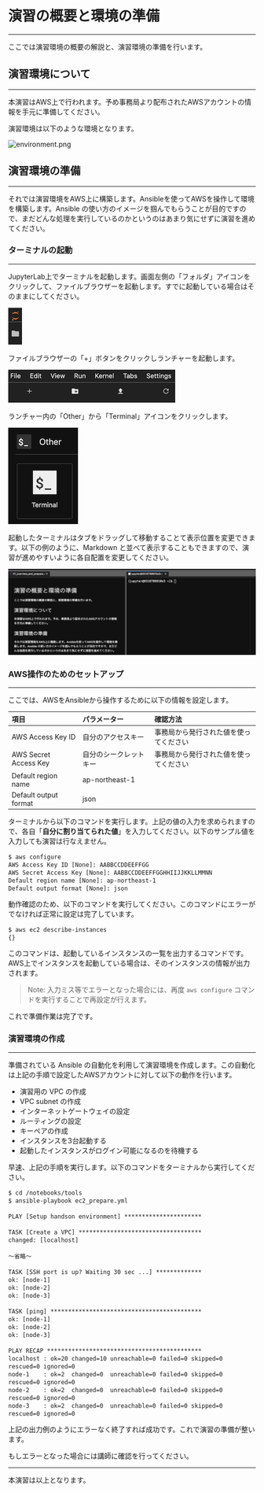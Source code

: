 # 演習の概要と環境の準備
---
ここでは演習環境の概要の解説と、演習環境の準備を行います。

## 演習環境について
---
本演習はAWS上で行われます。予め事務局より配布されたAWSアカウントの情報を手元に準備してください。

演習環境は以下のような環境となります。

![environment.png](./assets/01/environment.png)


## 演習環境の準備
---
それでは演習環境をAWS上に構築します。Ansibleを使ってAWSを操作して環境を構築します。Ansible の使い方のイメージを掴んでもらうことが目的ですので、まだどんな処理を実行しているのかというのはあまり気にせずに演習を進めてください。

### ターミナルの起動
---
JupyterLab上でターミナルを起動します。画面左側の「フォルダ」アイコンをクリックして、ファイルブラウザーを起動します。すでに起動している場合はそのままにしてください。

![open_file_browser](./assets/01/open_file_browser.png)

ファイルブラウザーの「+」ボタンをクリックしランチャーを起動します。

![add_launcher](./assets/01/add_launcher.png)

ランチャー内の「Other」から「Terminal」アイコンをクリックします。

![open_terminal](./assets/01/open_terminal.png)

起動したターミナルはタブをドラッグして移動することて表示位置を変更できます。以下の例のように、Markdown と並べて表示することもできますので、演習が進めやすいように各自配置を変更してください。

![vertical_split_terminal](./assets/01/vertical_split_terminal.png)

### AWS操作のためのセットアップ
---
ここでは、AWSをAnsibleから操作するために以下の情報を設定します。

| 項目                  | パラメーター         | 確認方法 |
|:---------------------|:-------------------|:-------|
|AWS Access Key ID     |自分のアクセスキー    |事務局から発行された値を使ってください |
|AWS Secret Access Key |自分のシークレットキー |事務局から発行された値を使ってください |
|Default region name   |ap-northeast-1     | |
|Default output format |json               | |

ターミナルから以下のコマンドを実行します。上記の値の入力を求められますので、各自「**自分に割り当てられた値**」を入力してください。以下のサンプル値を入力しても演習は行なえません。

```
$ aws configure
AWS Access Key ID [None]: AABBCCDDEEFFGG
AWS Secret Access Key [None]: AABBCCDDEEFFGGHHIIJJKKLLMMNN
Default region name [None]: ap-northeast-1
Default output format [None]: json
```

動作確認のため、以下のコマンドを実行してください。このコマンドにエラーがでなければ正常に設定は完了しています。

```
$ aws ec2 describe-instances
{}
```

このコマンドは、起動しているインスタンスの一覧を出力するコマンドです。AWS上でインスタンスを起動している場合は、そのインスタンスの情報が出力されます。

> Note: 入力ミス等でエラーとなった場合には、再度 `aws configure` コマンドを実行することで再設定が行えます。

これで準備作業は完了です。

### 演習環境の作成
---
準備されている Ansible の自動化を利用して演習環境を作成します。この自動化は上記の手順で設定したAWSアカウントに対して以下の動作を行います。

- 演習用の VPC の作成
- VPC subnet の作成
- インターネットゲートウェイの設定
- ルーティングの設定
- キーペアの作成
- インスタンスを3台起動する
- 起動したインスタンスがログイン可能になるのを待機する

早速、上記の手順を実行します。以下のコマンドをターミナルから実行してください。

```
$ cd /notebooks/tools
$ ansible-playbook ec2_prepare.yml

PLAY [Setup handson environment] **********************

TASK [Create a VPC] ***********************************
changed: [localhost]

〜省略〜

TASK [SSH port is up? Waiting 30 sec ...] *************
ok: [node-1]
ok: [node-2]
ok: [node-3]

TASK [ping] *******************************************
ok: [node-1]
ok: [node-2]
ok: [node-3]

PLAY RECAP ********************************************
localhost : ok=20 changed=10 unreachable=0 failed=0 skipped=0 rescued=0 ignored=0
node-1    : ok=2  changed=0  unreachable=0 failed=0 skipped=0 rescued=0 ignored=0
node-2    : ok=2  changed=0  unreachable=0 failed=0 skipped=0 rescued=0 ignored=0
node-3    : ok=2  changed=0  unreachable=0 failed=0 skipped=0 rescued=0 ignored=0 
```

上記の出力例のようにエラーなく終了すれば成功です。これで演習の準備が整います。

もしエラーとなった場合には講師に確認を行ってください。

---
本演習は以上となります。
